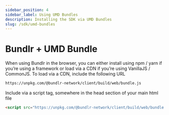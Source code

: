 ```yaml
---
sidebar_position: 4
sidebar_label: Using UMD Bundles
description: Installing the SDK via UMD Bundles
slug: /sdk/umd-bundles
---
```


# Bundlr + UMD Bundle

When using Bundlr in the browser, you can either install using npm / yarn if you’re using a framework or load via a CDN if you’re using VanillaJS / CommonJS. To load via a CDN, include the following URL

```html
https://unpkg.com/@bundlr-network/client/build/web/bundle.js
```

Include via a script tag, somewhere in the head section of your main html file

```html
<script src="https://unpkg.com/@bundlr-network/client/build/web/bundle.js"></script>
```
